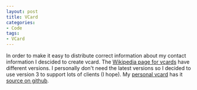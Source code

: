 ```yaml
---
layout: post
title: VCard
categories:
- Code
tags: 
- VCard
---
```


In order to make it easy to distribute correct information about my contact information I descided to create vcard. 
The [Wikipedia page for vcards](http://en.wikipedia.org/wiki/VCard) have different versions. 
I personally don't need the latest versions so I decided to use version 3 to support lots of clients (I hope). 
My [personal vcard](/skytteren.vcard) has it [source on github](https://github.com/skytteren/skytteren.github.io/blob/master/skytteren.vcard).

